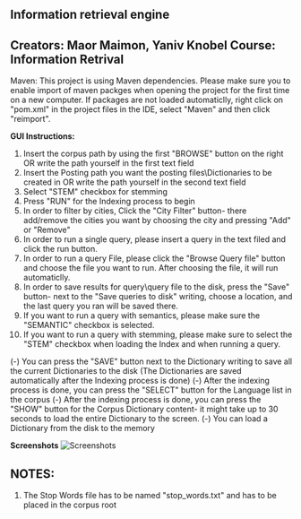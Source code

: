 Information retrieval engine
------------------------------------
Creators: Maor Maimon, Yaniv Knobel
Course: Information Retrival
------------------------------------

Maven:
This project is using Maven dependencies.
Please make sure you to enable import of maven packges when opening the project for the first time on a new computer.
If packages are not loaded automaticlly, right click on "pom.xml" in the project files in the IDE, select "Maven" and then click "reimport".

<b>GUI Instructions:</b>
1. Insert the corpus path by using the first "BROWSE" button on the right OR write the path yourself in the first text field
2. Insert the Posting path you want the posting files\Dictionaries to be created in OR write the path yourself in the second text field
3. Select "STEM" checkbox for stemming
4. Press "RUN" for the Indexing process to begin
5. In order to filter by cities, Click the "City Filter" button- there add/remove the cities you want by choosing the city and pressing "Add" or "Remove"
6. In order to run a single query, please insert a query in the text filed and click the run button. 
7. In order to run a query File, please click the "Browse Query file" button and choose the file you want to run. After choosing the file, it will run automaticlly.
8. In order to save results for query\query file to the disk, press the "Save" button- next to the "Save queries to disk" writing, choose a location, and the last query you ran will be saved there.
8. If you want to run a query with semantics, please make sure the "SEMANTIC" checkbox is selected.
9. If you want to run a query with stemming, please make sure to select the "STEM" checkbox when loading the Index and when running a query.

(-) You can press the "SAVE" button next to the Dictionary writing to save all the current Dictionaries to the disk (The Dictionaries are saved automatically after the Indexing process is done)
(-) After the indexing process is done, you can press the "SELECT" button for the Language list in the corpus
(-) After the indexing process is done, you can press the "SHOW" button for the Corpus Dictionary content- it might take up to 30 seconds to load the entire Dictionary to the screen.
(-) You can load a Dictionary from the disk to the memory

<b>Screenshots</b>
![Screenshots](https://i.ibb.co/9hXtxpR/1.jpg)

NOTES:
------
1. The Stop Words file has to be named "stop_words.txt" and has to be placed in the corpus root
